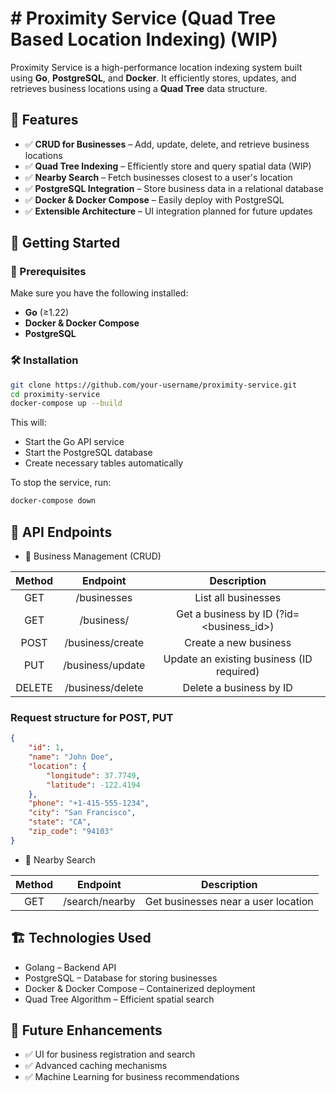 
# # Proximity Service (Quad Tree Based Location Indexing) (WIP)

Proximity Service is a high-performance location indexing system built using **Go**, **PostgreSQL**, and **Docker**. It efficiently stores, updates, and retrieves business locations using a **Quad Tree** data structure.

## 📌 Features

- ✅ **CRUD for Businesses** – Add, update, delete, and retrieve business locations  
- ✅ **Quad Tree Indexing** – Efficiently store and query spatial data (WIP) 
- ✅ **Nearby Search** – Fetch businesses closest to a user's location  
- ✅ **PostgreSQL Integration** – Store business data in a relational database  
- ✅ **Docker & Docker Compose** – Easily deploy with PostgreSQL  
- ✅ **Extensible Architecture** – UI integration planned for future updates  

## 🚀 Getting Started

### 📌 Prerequisites

Make sure you have the following installed:

- **Go** (≥1.22)  
- **Docker & Docker Compose**
- **PostgreSQL**

### 🛠️ Installation

```sh
git clone https://github.com/your-username/proximity-service.git
cd proximity-service
docker-compose up --build
```
This will:

- Start the Go API service
- Start the PostgreSQL database
- Create necessary tables automatically

To stop the service, run:
```sh
docker-compose down
```

## 🔗 API Endpoints
- 📍 Business Management (CRUD)

| Method | Endpoint    | Description   |
| :---:   | :---: | :---: |
| GET | /businesses   | List all businesses   |
| GET | /business/   | Get a business by ID (?id=<business_id>)   |
| POST | /business/create   | Create a new business   |
| PUT | /business/update   | Update an existing business (ID required)   |
| DELETE | /business/delete   | Delete a business by ID   |

### Request structure for POST, PUT
```json
{
    "id": 1,
    "name": "John Doe",
    "location": {
        "longitude": 37.7749,
        "latitude": -122.4194
    },
    "phone": "+1-415-555-1234",
    "city": "San Francisco",
    "state": "CA",
    "zip_code": "94103"
}
```

- 📌 Nearby Search
  
| Method | Endpoint    | Description   |
| :---:  | :---: | :---: |
| GET | /search/nearby   | Get businesses near a user location  |


## 🏗️ Technologies Used
- Golang – Backend API
- PostgreSQL – Database for storing businesses
- Docker & Docker Compose – Containerized deployment
- Quad Tree Algorithm – Efficient spatial search

## 🎯 Future Enhancements
- ✅ UI for business registration and search
- ✅ Advanced caching mechanisms
- ✅ Machine Learning for business recommendations

